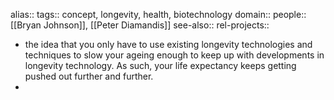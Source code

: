 alias::
tags:: concept, longevity, health, biotechnology
domain::
people:: [[Bryan Johnson]], [[Peter Diamandis]]
see-also::
rel-projects::


- the idea that you only have to use existing longevity technologies and techniques to slow your ageing enough to keep up with developments in longevity technology. As such, your life expectancy keeps getting pushed out further and further.
-
